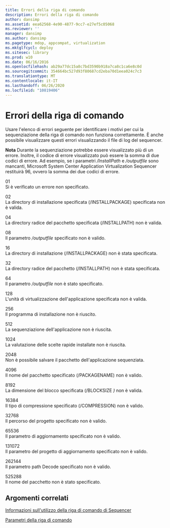 ```yaml
---
title: Errori della riga di comando
description: Errori della riga di comando
author: dansimp
ms.assetid: eea62568-4e90-4877-9cc7-e27ef5c05068
ms.reviewer: ''
manager: dansimp
ms.author: dansimp
ms.pagetype: mdop, appcompat, virtualization
ms.mktglfcycl: deploy
ms.sitesec: library
ms.prod: w10
ms.date: 06/16/2016
ms.openlocfilehash: ab29a77dc15a8c7bd3590b918a7ca8c1ca6e8c0d
ms.sourcegitcommit: 354664bc527d93f80687cd2eba70d1eea024c7c3
ms.translationtype: MT
ms.contentlocale: it-IT
ms.lasthandoff: 06/26/2020
ms.locfileid: "10819406"
---
```

# Errori della riga di comando


Usare l'elenco di errori seguente per identificare i motivi per cui la sequenziazione della riga di comando non funziona correttamente. È anche possibile visualizzare questi errori visualizzando il file di log del sequencer.

**Nota**  Durante la sequenziazione potrebbe essere visualizzato più di un errore. Inoltre, il codice di errore visualizzato può essere la somma di due codici di errore. Ad esempio, se i parametri */InstallPath* e */outputfile* sono mancanti, Microsoft System Center Application Virtualization Sequencer restituirà 96, ovvero la somma dei due codici di errore.

 

<a href="" id="01"></a>01  
Si è verificato un errore non specificato.

<a href="" id="02"></a>02  
La directory di installazione specificata (/INSTALLPACKAGE) specificata non è valida.

<a href="" id="04"></a>04  
La directory radice del pacchetto specificata (/INSTALLPATH) non è valida.

<a href="" id="08"></a>08  
Il parametro */outputfile* specificato non è valido.

<a href="" id="16"></a>16  
La directory di installazione (/INSTALLPACKAGE) non è stata specificata.

<a href="" id="32"></a>32  
La directory radice del pacchetto (/INSTALLPATH) non è stata specificata.

<a href="" id="64"></a>64  
Il parametro */outputfile* non è stato specificato.

<a href="" id="128"></a>128  
L'unità di virtualizzazione dell'applicazione specificata non è valida.

<a href="" id="256"></a>256  
Il programma di installazione non è riuscito.

<a href="" id="512"></a>512  
La sequenziazione dell'applicazione non è riuscita.

<a href="" id="1024"></a>1024  
La valutazione delle scelte rapide installate non è riuscita.

<a href="" id="2048"></a>2048  
Non è possibile salvare il pacchetto dell'applicazione sequenziata.

<a href="" id="4096"></a>4096  
Il nome del pacchetto specificato (/PACKAGENAME) non è valido.

<a href="" id="8192"></a>8192  
La dimensione del blocco specificata (/BLOCKSIZE <em> ) </em> non è valida.

<a href="" id="16384"></a>16384  
Il tipo di compressione specificato (/COMPRESSION) non è valido.

<a href="" id="32768"></a>32768  
Il percorso del progetto specificato non è valido.

<a href="" id="65536"></a>65536  
Il parametro di aggiornamento specificato non è valido.

<a href="" id="131072"></a>131072  
Il parametro del progetto di aggiornamento specificato non è valido.

<a href="" id="262144"></a>262144  
Il parametro path Decode specificato non è valido.

<a href="" id="525288"></a>525288  
Il nome del pacchetto non è stato specificato.

## Argomenti correlati


[Informazioni sull'utilizzo della riga di comando di Sequencer](about-using-the-sequencer-command-line.md)

[Parametri della riga di comando](command-line-parameters.md)

 

 





